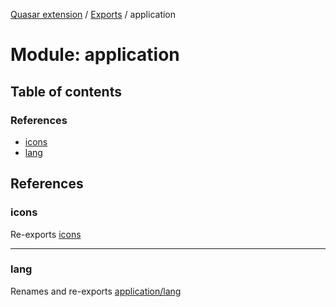 [Quasar extension](../index.md) / [Exports](../modules.md) / application

# Module: application

## Table of contents

### References

- [icons](application.md#icons)
- [lang](application.md#lang)

## References

### icons

Re-exports [icons](application_icons.md#icons)

___

### lang

Renames and re-exports [application/lang](application_lang.md)
